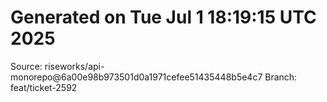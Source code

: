 # Generated on Tue Jul  1 18:19:15 UTC 2025
Source: riseworks/api-monorepo@6a00e98b973501d0a1971cefee51435448b5e4c7
Branch: feat/ticket-2592
